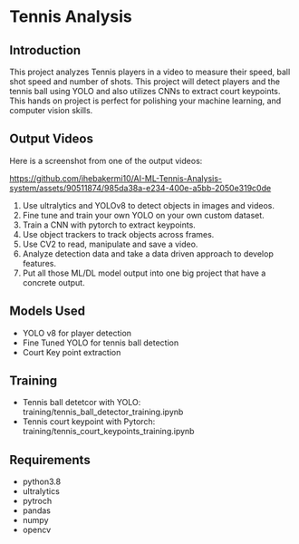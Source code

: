
# Tennis Analysis

## Introduction
This project analyzes Tennis players in a video to measure their speed, ball shot speed and number of shots. This project will detect players and the tennis ball using YOLO and also utilizes CNNs to extract court keypoints. This hands on project is perfect for polishing your machine learning, and computer vision skills. 

## Output Videos
Here is a screenshot from one of the output videos:


https://github.com/ihebakermi10/AI-ML-Tennis-Analysis-system/assets/90511874/985da38a-e234-400e-a5bb-2050e319c0de

1. Use ultralytics and YOLOv8 to detect objects in images and videos.
2. Fine tune and train your own YOLO on your own custom dataset.
3. Train a CNN with pytorch to extract keypoints.
4. Use object trackers to track objects across frames.
5. Use CV2 to read, manipulate and save a video.
6. Analyze detection data and take a data driven approach to develop features. 
7. Put all those ML/DL model output into one big project that have a concrete output. 

## Models Used
* YOLO v8 for player detection
* Fine Tuned YOLO for tennis ball detection
* Court Key point extraction

## Training
* Tennis ball detetcor with YOLO: training/tennis_ball_detector_training.ipynb
* Tennis court keypoint with Pytorch: training/tennis_court_keypoints_training.ipynb

## Requirements
* python3.8
* ultralytics
* pytroch
* pandas
* numpy 
* opencv
